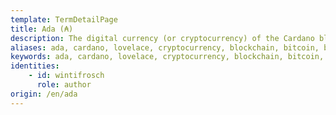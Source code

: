 ```yaml
---
template: TermDetailPage
title: Ada (₳)
description: The digital currency (or cryptocurrency) of the Cardano blockchain. 1 Ada = 1 million Lovelaces. Ada and Lovelace are named after the mathematician [Ada Lovelace](https://en.wikipedia.org/wiki/Ada_Lovelace).
aliases: ada, cardano, lovelace, cryptocurrency, blockchain, bitcoin, btc, eth, ethereum, staking, coinbase, binance 
keywords: ada, cardano, lovelace, cryptocurrency, blockchain, bitcoin, btc, eth, ethereum, staking, coinbase, binance 
identities: 
    - id: wintifrosch
      role: author
origin: /en/ada
---
```

